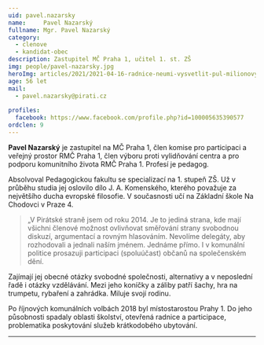 ```yaml
---
uid: pavel.nazarsky
name:     Pavel Nazarský
fullname: Mgr. Pavel Nazarský 
category:
  - clenove
  - kandidat-obec 
description: Zastupitel MČ Praha 1, učitel 1. st. ZŠ
img: people/pavel-nazarsky.jpg
heroImg: articles/2021/2021-04-16-radnice-neumi-vysvetlit-pul-milionovy-pro-valentu.jpg
age: 56 let
mail:
  - pavel.nazarsky@pirati.cz
 
profiles:
  facebook: https://www.facebook.com/profile.php?id=100005635390577
ordclen: 9
---
```


**Pavel Nazarský** je zastupitel na MČ Praha 1, člen komise pro participaci a veřejný prostor RMČ Praha 1, člen výboru proti vylidňování centra a pro podporu komunitního života RMČ Praha 1. Profesí je pedagog. 

Absolvoval Pedagogickou fakultu se specializací na 1. stupeň ZŠ. Už v průběhu studia jej oslovilo dílo J. A. Komenského, kterého považuje za největšího ducha evropské filosofie.
V současnosti učí na Základní škole Na Chodovci v Praze 4.

> „V Pirátské straně jsem od roku 2014. Je to jediná strana, kde mají všichni členové možnost ovlivňovat směřování strany svobodnou diskuzí, argumentací a rovným hlasováním. Nevolíme delegáty, aby rozhodovali a jednali naším jménem. Jednáme přímo. I v komunální politice prosazuji participaci (spoluúčast) občanů na společenském dění.

Zajímají jej obecné otázky svobodné společnosti, alternativy a v neposlední řadě i otázky vzdělávání. Mezi jeho koníčky a záliby patří šachy, hra na trumpetu, rybaření a zahrádka. Miluje svojí rodinu.

Po říjnových komunálních volbách 2018 byl místostarostou Prahy 1. Do jeho působnosti spadaly oblasti školství, otevřená radnice a participace, problematika poskytování služeb krátkodobého ubytování.


---

